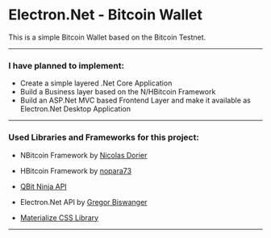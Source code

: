 # Electron.Net - Bitcoin Wallet
This is a simple Bitcoin Wallet based on the Bitcoin Testnet.

---
### I have planned to implement:

* Create a simple layered .Net Core Application
* Build a Business layer based on the N/HBitcoin Framework
* Build an ASP.Net MVC based Frontend Layer and make it available as Electron.Net Desktop Application

---
### Used Libraries and Frameworks for this project:

* NBitcoin Framework by [Nicolas Dorier](https://github.com/MetacoSA/NBitcoin)
* HBitcoin Framework by [nopara73](https://github.com/nopara73/HBitcoin)
* [QBit Ninja API](https://qbitninja.docs.apiary.io)

* Electron.Net API by [Gregor Biswanger](https://github.com/ElectronNET)
* [Materialize CSS Library](https://materializecss.com/)

---

